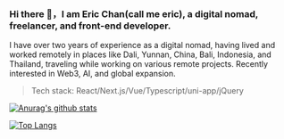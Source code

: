### Hi there 👋，I am Eric Chan(call me eric), a digital nomad, freelancer, and front-end developer.

I have over two years of experience as a digital nomad, having lived and worked remotely in places like Dali, Yunnan, China, Bali, Indonesia, and Thailand, traveling while working on various remote projects. Recently interested in Web3, AI, and global expansion.

> Tech stack: React/Next.js/Vue/Typescript/uni-app/jQuery

<!--
**jerikchan/jerikchan** is a ✨ _special_ ✨ repository because its `README.md` (this file) appears on your GitHub profile.

Here are some ideas to get you started:

- 🔭 I’m currently working on ...
- 🌱 I’m currently learning ...
- 👯 I’m looking to collaborate on ...
- 🤔 I’m looking for help with ...
- 💬 Ask me about ...
- 📫 How to reach me: ...
- 😄 Pronouns: ...
- ⚡ Fun fact: ...
-->

[![Anurag's github stats](https://github-readme-stats.vercel.app/api?username=jerikchan&show_icons=true&theme=blue-green)](https://github.com/anuraghazra/github-readme-stats)

[![Top Langs](https://github-readme-stats.vercel.app/api/top-langs/?username=jerikchan&layout=compact&langs_count=8)](https://github.com/anuraghazra/github-readme-stats)
